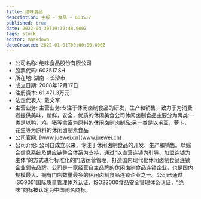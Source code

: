```yaml
---
title: 绝味食品
description: 主板 - 食品 - 603517
published: true
date: 2022-04-30T19:39:48.000Z
tags: stock
editor: markdown
dateCreated: 2022-01-01T00:00:00.000Z
---
```


- 公司名称: 绝味食品股份有限公司
- 股票代码: 603517.SH
- 所在地: 湖南 - 长沙市
- 成立日期: 2008年12月17日
- 注册资本: 61,471.3万元
- 法定代表人: 戴文军
- 主营业务: 主营业务:专注于休闲卤制食品的研发，生产和销售，致力于为消费者提供美味，新鲜，安全，优质的休闲美食公司休闲卤制食品主要分为两类:一类是以鸭，鸡，猪等禽畜为原料的休闲卤制肉制品;另一类是以毛豆，萝卜，花生等为原料的休闲卤制素食品
- 公司官网: [www.juewei.cn](www.juewei.cn)
- 公司介绍: 公司自成立以来，专注于休闲卤制食品的开发、生产和销售。以综合信息系统及供应链整合体系为支持，通过“以直营连锁为引导、加盟连锁为主体”的方式进行标准化的门店运营管理，打造国内现代化休闲卤制食品连锁企业领先品牌。公司是一家经营自主品牌的休闲卤制食品连锁企业，也是国内规模最大、拥有门店数量最多的休闲卤制食品连锁企业之一。公司已通过ISO9001国际质量管理体系认证、ISO22000食品安全管理体系认证，“绝味”商标被认定为中国驰名商标。


